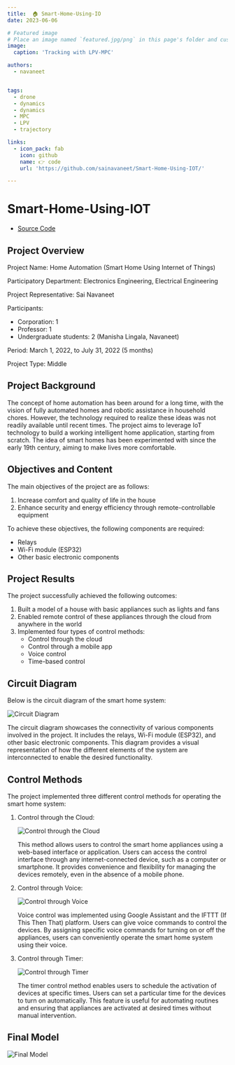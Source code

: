 ```yaml
---
title:  🏠 Smart-Home-Using-IO
date: 2023-06-06

# Featured image
# Place an image named `featured.jpg/png` in this page's folder and customize its options here.
image:
  caption: 'Tracking with LPV-MPC'

authors:
  - navaneet


tags:
  - drone
  - dynamics
  - dynamics
  - MPC
  - LPV
  - trajectory

links:
  - icon_pack: fab
    icon: github
    name: 👉 code
    url: 'https://github.com/sainavaneet/Smart-Home-Using-IOT/'

---
```

# Smart-Home-Using-IOT

- [Source Code](https://github.com/sainavaneet/Smart-Home-Using-IOT/)


## Project Overview

Project Name: Home Automation (Smart Home Using Internet of Things)

Participatory Department: Electronics Engineering, Electrical Engineering

Project Representative: Sai Navaneet

Participants:
- Corporation: 1
- Professor: 1
- Undergraduate students: 2 (Manisha Lingala, Navaneet)

Period: March 1, 2022, to July 31, 2022 (5 months)

Project Type: Middle

## Project Background

The concept of home automation has been around for a long time, with the vision of fully automated homes and robotic assistance in household chores. However, the technology required to realize these ideas was not readily available until recent times. The project aims to leverage IoT technology to build a working intelligent home application, starting from scratch. The idea of smart homes has been experimented with since the early 19th century, aiming to make lives more comfortable.

## Objectives and Content

The main objectives of the project are as follows:

1. Increase comfort and quality of life in the house
2. Enhance security and energy efficiency through remote-controllable equipment

To achieve these objectives, the following components are required:

- Relays
- Wi-Fi module (ESP32)
- Other basic electronic components

## Project Results

The project successfully achieved the following outcomes:

1. Built a model of a house with basic appliances such as lights and fans
2. Enabled remote control of these appliances through the cloud from anywhere in the world
3. Implemented four types of control methods:
    - Control through the cloud
    - Control through a mobile app
    - Voice control
    - Time-based control

## Circuit Diagram

Below is the circuit diagram of the smart home system:

![Circuit Diagram](images/circuit.png)

The circuit diagram showcases the connectivity of various components involved in the project. It includes the relays, Wi-Fi module (ESP32), and other basic electronic components. This diagram provides a visual representation of how the different elements of the system are interconnected to enable the desired functionality.



## Control Methods

The project implemented three different control methods for operating the smart home system:

1. Control through the Cloud:

   ![Control through the Cloud](images/appESP32.png)

   This method allows users to control the smart home appliances using a web-based interface or application. Users can access the control interface through any internet-connected device, such as a computer or smartphone. It provides convenience and flexibility for managing the devices remotely, even in the absence of a mobile phone.

2. Control through Voice:

   ![Control through Voice](images/blynk.png)

   Voice control was implemented using Google Assistant and the IFTTT (If This Then That) platform. Users can give voice commands to control the devices. By assigning specific voice commands for turning on or off the appliances, users can conveniently operate the smart home system using their voice.

3. Control through Timer:

   ![Control through Timer](images/app2.png)

   The timer control method enables users to schedule the activation of devices at specific times. Users can set a particular time for the devices to turn on automatically. This feature is useful for automating routines and ensuring that appliances are activated at desired times without manual intervention.

## Final Model

![Final Model](images/model.png)
